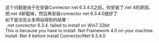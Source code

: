 <!--
author: beebol
date: 2013-08-11 12:07:09
title: 【C#】.net connector 6.3.4. failed to install on Win7 32bit
tags: .Net Framework 4.0,connector 6.3.4,Win7
category: C#
status: publish
summary: 这个问题是由于在安装Connector net 6.3.4.0之前，你安装了.net 4的原因，把.net 4卸载掉，然后再安装connector net 6.3.4.0就好了如下是浏览众多网站得到的结果： .net connector 6.3.4. failed to inst
-->

<div>这个问题是由于在安装Connector net 6.3.4.0之前，你安装了.net 4的原因，把.net 4卸载掉，然后再安装connector net 6.3.4.0就好了</div>
<div></div>
<div>如下是浏览众多网站得到的结果：</div>
<div> .net connector 6.3.4. failed to install on Win7 32bit
<div>This is because you have to install .Net Framework 4.0 on your machine.
Install .Net 4 before install Connector/Net 6.3.4.0</div>
</div>